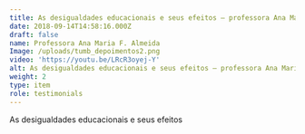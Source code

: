 ```yaml
---
title: As desigualdades educacionais e seus efeitos – professora Ana Maria F. Almeida
date: 2018-09-14T14:58:16.000Z
draft: false
name: Professora Ana Maria F. Almeida
Image: /uploads/tumb_depoimentos2.png
video: 'https://youtu.be/LRcR3oyej-Y'
alt: As desigualdades educacionais e seus efeitos – professora Ana Maria F. Almeida
weight: 2
type: item
role: testimonials
---
```

As desigualdades educacionais e seus efeitos
